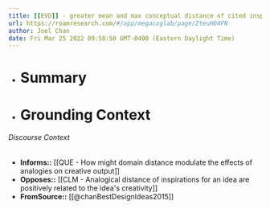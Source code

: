 ```yaml
---
title: [[EVD]] - greater mean and max conceptual distance of cited inspirations was associated with lower probability of a concept being shortlisted across 12 social innovation design challenges - [[@chanBestDesignIdeas2015]]
url: https://roamresearch.com/#/app/megacoglab/page/ZteuHO4FN
author: Joel Chan
date: Fri Mar 25 2022 09:58:50 GMT-0400 (Eastern Daylight Time)
---
```


- # Summary
- # Grounding Context

###### Discourse Context

- **Informs::** [[QUE - How might domain distance modulate the effects of analogies on creative output]]
- **Opposes::** [[CLM - Analogical distance of inspirations for an idea are positively related to the idea's creativity]]
- **FromSource::** [[@chanBestDesignIdeas2015]]
